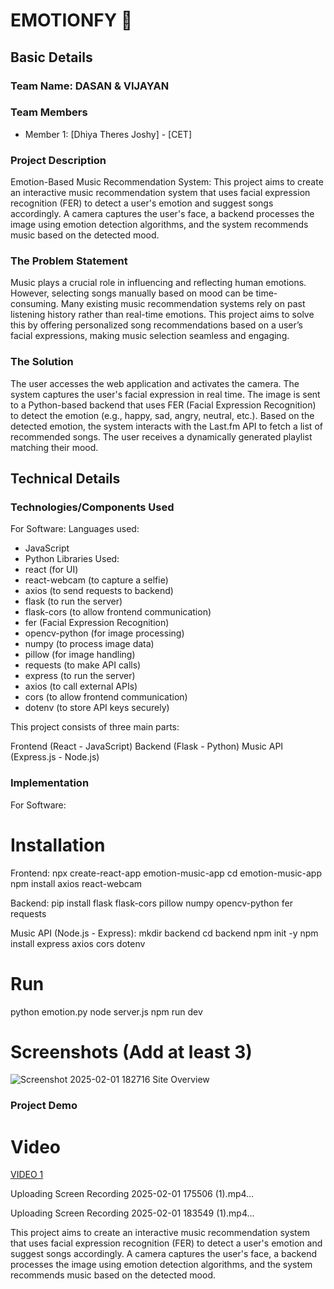 # EMOTIONFY 🎯


## Basic Details
### Team Name: DASAN & VIJAYAN


### Team Members
- Member 1: [Dhiya Theres Joshy] - [CET]


### Project Description
Emotion-Based Music Recommendation System:
This project aims to create an interactive music recommendation system that uses facial expression recognition (FER) to detect a user's emotion and suggest songs accordingly. A camera captures the user's face, a backend processes the image using emotion detection algorithms, and the system recommends music based on the detected mood.

### The Problem Statement
Music plays a crucial role in influencing and reflecting human emotions. However, selecting songs manually based on mood can be time-consuming. Many existing music recommendation systems rely on past listening history rather than real-time emotions. This project aims to solve this by offering personalized song recommendations based on a user’s facial expressions, making music selection seamless and engaging.

### The Solution
The user accesses the web application and activates the camera. The system captures the user's facial expression in real time. The image is sent to a Python-based backend that uses FER (Facial Expression Recognition) to detect the emotion (e.g., happy, sad, angry, neutral, etc.).
Based on the detected emotion, the system interacts with the Last.fm API to fetch a list of recommended songs.
The user receives a dynamically generated playlist matching their mood.


## Technical Details
### Technologies/Components Used
For Software:
Languages used:
- JavaScript
- Python
Libraries Used:
- react (for UI)
- react-webcam (to capture a selfie)
- axios (to send requests to backend)
- flask (to run the server)
- flask-cors (to allow frontend communication)
- fer (Facial Expression Recognition)
- opencv-python (for image processing)
- numpy (to process image data)
- pillow (for image handling)
- requests (to make API calls)
- express (to run the server)
- axios (to call external APIs)
- cors (to allow frontend communication)
- dotenv (to store API keys securely)


 
This project consists of three main parts:

Frontend (React - JavaScript)
Backend (Flask - Python)
Music API (Express.js - Node.js)

### Implementation
For Software:
# Installation
Frontend: 
npx create-react-app emotion-music-app
cd emotion-music-app
npm install axios react-webcam

Backend: 
pip install flask flask-cors pillow numpy opencv-python fer requests

Music API (Node.js - Express):
mkdir backend
cd backend
npm init -y
npm install express axios cors dotenv


# Run
python emotion.py
node server.js
npm run dev

# Screenshots (Add at least 3)
![Screenshot 2025-02-01 182716](https://github.com/user-attachments/assets/3380fe35-c7e4-40a1-b94e-1f01725c8fc2)
Site Overview


### Project Demo
# Video
[VIDEO 1](https://drive.google.com/file/d/1xR3OT5OLPNavh9C9Fd8aHNBo4HkfFbwz/view?usp=sharing)


Uploading Screen Recording 2025-02-01 175506 (1).mp4…




Uploading Screen Recording 2025-02-01 183549 (1).mp4…


This project aims to create an interactive music recommendation system that uses facial expression recognition (FER) to detect a user's emotion and suggest songs accordingly. A camera captures the user's face, a backend processes the image using emotion detection algorithms, and the system recommends music based on the detected mood.



